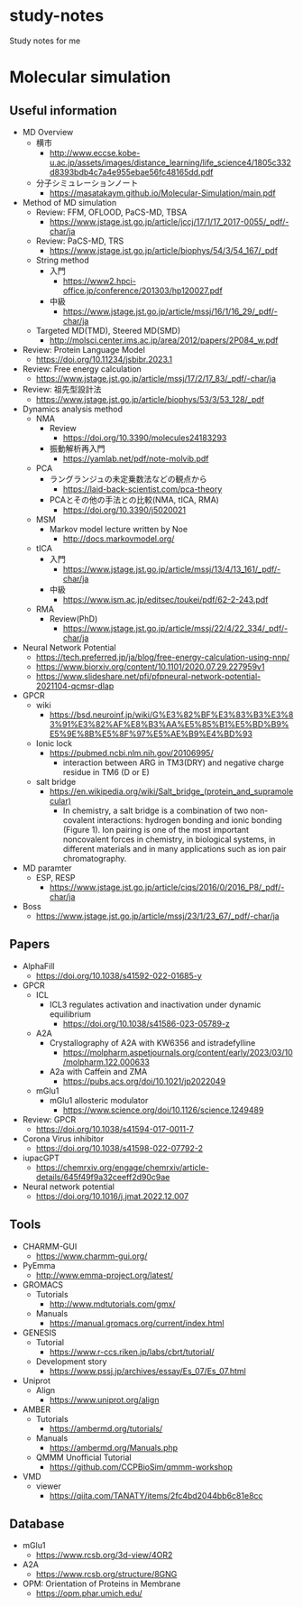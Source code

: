 # study-notes
Study notes for me

# Molecular simulation
## Useful information
- MD Overview
  - 横市
    - http://www.eccse.kobe-u.ac.jp/assets/images/distance_learning/life_science4/1805c332d8393bdb4c7a4e955ebae56fc48165dd.pdf
  - 分子シミュレーションノート
    - https://masatakaym.github.io/Molecular-Simulation/main.pdf
- Method of MD simulation
  - Review: FFM, OFLOOD, PaCS-MD, TBSA
    - https://www.jstage.jst.go.jp/article/jccj/17/1/17_2017-0055/_pdf/-char/ja
  - Review: PaCS-MD, TRS
    - https://www.jstage.jst.go.jp/article/biophys/54/3/54_167/_pdf 
  - String method
    - 入門
      - https://www2.hpci-office.jp/conference/201303/hp120027.pdf
    - 中級
      - https://www.jstage.jst.go.jp/article/mssj/16/1/16_29/_pdf/-char/ja
  - Targeted MD(TMD), Steered MD(SMD)
    - http://molsci.center.ims.ac.jp/area/2012/papers/2P084_w.pdf
- Review: Protein Language Model
  - https://doi.org/10.11234/jsbibr.2023.1
-  Review: Free energy calculation
   -  https://www.jstage.jst.go.jp/article/mssj/17/2/17_83/_pdf/-char/ja
- Review: 祖先型設計法
  - https://www.jstage.jst.go.jp/article/biophys/53/3/53_128/_pdf
- Dynamics analysis method
  - NMA
    - Review
      - https://doi.org/10.3390/molecules24183293
    - 振動解析再入門
      - https://yamlab.net/pdf/note-molvib.pdf
  - PCA
    - ラングランジュの未定乗数法などの観点から
      - https://laid-back-scientist.com/pca-theory
    - PCAとその他の手法との比較(NMA, tICA, RMA)
      - https://doi.org/10.3390/j5020021
  - MSM
    - Markov model lecture written by Noe
      - http://docs.markovmodel.org/
  - tICA
    - 入門
      - https://www.jstage.jst.go.jp/article/mssj/13/4/13_161/_pdf/-char/ja
    - 中級
      - https://www.ism.ac.jp/editsec/toukei/pdf/62-2-243.pdf
  - RMA
    - Review(PhD)
      - https://www.jstage.jst.go.jp/article/mssj/22/4/22_334/_pdf/-char/ja
- Neural Network Potential
  - https://tech.preferred.jp/ja/blog/free-energy-calculation-using-nnp/
  - https://www.biorxiv.org/content/10.1101/2020.07.29.227959v1
  - https://www.slideshare.net/pfi/pfpneural-network-potential-2021104-qcmsr-dlap
- GPCR
  - wiki
    - https://bsd.neuroinf.jp/wiki/G%E3%82%BF%E3%83%B3%E3%83%91%E3%82%AF%E8%B3%AA%E5%85%B1%E5%BD%B9%E5%9E%8B%E5%8F%97%E5%AE%B9%E4%BD%93
  - Ionic lock
    - https://pubmed.ncbi.nlm.nih.gov/20106995/
      - interaction between ARG in TM3(DRY) and negative charge residue in TM6 (D or E)
  - salt bridge
    - https://en.wikipedia.org/wiki/Salt_bridge_(protein_and_supramolecular)
      - In chemistry, a salt bridge is a combination of two non-covalent interactions: hydrogen bonding and ionic bonding (Figure 1). Ion pairing is one of the most important noncovalent forces in chemistry, in biological systems, in different materials and in many applications such as ion pair chromatography.
- MD paramter
  - ESP, RESP
    - https://www.jstage.jst.go.jp/article/ciqs/2016/0/2016_P8/_pdf/-char/ja
- Boss
  - https://www.jstage.jst.go.jp/article/mssj/23/1/23_67/_pdf/-char/ja



## Papers
- AlphaFill
  - https://doi.org/10.1038/s41592-022-01685-y
- GPCR
  - ICL
    - ICL3 regulates activation and inactivation under dynamic equilibrium
      - https://doi.org/10.1038/s41586-023-05789-z
  - A2A
    - Crystallography of A2A with KW6356 and istradefylline
      - https://molpharm.aspetjournals.org/content/early/2023/03/10/molpharm.122.000633
    - A2a with Caffein and ZMA
      - https://pubs.acs.org/doi/10.1021/jp2022049
  - mGlu1
    - mGlu1 allosteric modulator
      - https://www.science.org/doi/10.1126/science.1249489
- Review: GPCR
  - https://doi.org/10.1038/s41594-017-0011-7
- Corona Virus inhibitor
  - https://doi.org/10.1038/s41598-022-07792-2
- iupacGPT
  - https://chemrxiv.org/engage/chemrxiv/article-details/645f49f9a32ceeff2d90c9ae
- Neural network potential
  - https://doi.org/10.1016/j.jmat.2022.12.007


## Tools
- CHARMM-GUI
  - https://www.charmm-gui.org/
- PyEmma
  - http://www.emma-project.org/latest/
- GROMACS
  - Tutorials
    - http://www.mdtutorials.com/gmx/
  - Manuals
    - https://manual.gromacs.org/current/index.html
- GENESIS
  - Tutorial
    - https://www.r-ccs.riken.jp/labs/cbrt/tutorial/
  - Development story
    - https://www.pssj.jp/archives/essay/Es_07/Es_07.html
- Uniprot
  - Align
    - https://www.uniprot.org/align
- AMBER
  - Tutorials
    - https://ambermd.org/tutorials/
  - Manuals
    - https://ambermd.org/Manuals.php
  - QMMM Unofficial Tutorial
    - https://github.com/CCPBioSim/qmmm-workshop
- VMD
  - viewer
    - https://qiita.com/TANATY/items/2fc4bd2044bb6c81e8cc



## Database
- mGlu1
  - https://www.rcsb.org/3d-view/4OR2
- A2A
  - https://www.rcsb.org/structure/8GNG
- OPM: Orientation of Proteins in Membrane
  - https://opm.phar.umich.edu/


